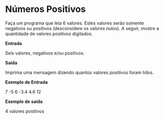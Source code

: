 # Números Positivos

Faça um programa que leia 6 valores. Estes valores serão somente negativos ou positivos (desconsidere os valores nulos). A seguir, mostre a quantidade de valores positivos digitados.

**Entrada**

Seis valores, negativos e/ou positivos.

**Saída**

Imprima uma mensagem dizendo quantos valores positivos foram lidos.

**Exemplo de Entrada**

7
-5
6
-3.4
4.6
12

**Exemplo de saída**
	
4 valores positivos